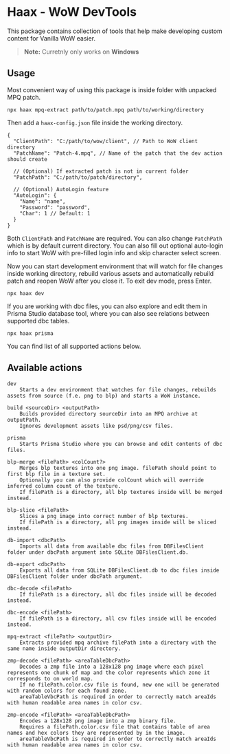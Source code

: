 # Haax - WoW DevTools

This package contains collection of tools that help make developing custom content for Vanilla WoW easier.

> **Note:** Curretnly only works on **Windows**

## Usage

Most convenient way of using this package is inside folder with unpacked MPQ patch.

```
npx haax mpq-extract path/to/patch.mpq path/to/working/directory
```

Then add a `haax-config.json` file inside the working directory.

```jsonc
{
  "ClientPath": "C:/path/to/wow/client", // Path to WoW client directory
  "PatchName": "Patch-4.mpq", // Name of the patch that the dev action should create

  // (Optional) If extracted patch is not in current folder
  "PatchPath": "C:/path/to/patch/directory",

  // (Optional) AutoLogin feature
  "AutoLogin": {
    "Name": "name",
    "Password": "password",
    "Char": 1 // Default: 1
  }
}
```

Both `ClientPath` and `PatchName` are required. You can also change `PatchPath` which is by default current directory. You can also fill out optional auto-login info to start WoW with pre-filled login info and skip character select screen.

Now you can start development environment that will watch for file changes inside working directory, rebuild various assets and automatically rebuild patch and reopen WoW after you close it. To exit dev mode, press Enter.

```
npx haax dev
```

If you are working with dbc files, you can also explore and edit them in Prisma Studio database tool, where you can also see relations between supported dbc tables.

```
npx haax prisma
```

You can find list of all supported actions below.

## Available actions

```
dev
	Starts a dev environment that watches for file changes, rebuilds assets from source (f.e. png to blp) and starts a WoW instance.

build <sourceDir> <outputPath>
	Builds provided directory sourceDir into an MPQ archive at outputPath.
	Ignores development assets like psd/png/csv files.

prisma
	Starts Prisma Studio where you can browse and edit contents of dbc files.

blp-merge <filePath> <colCount?>
	Merges blp textures into one png image. filePath should point to first blp file in a texture set.
	Optionally you can also provide colCount which will override inferred column count of the texture.
	If filePath is a directory, all blp textures inside will be merged instead.

blp-slice <filePath>
	Slices a png image into correct number of blp textures.
	If filePath is a directory, all png images inside will be sliced instead.

db-import <dbcPath>
	Imports all data from available dbc files from DBFilesClient folder under dbcPath argument into SQLite DBFilesClient.db.

db-export <dbcPath>
	Exports all data from SQLite DBFilesClient.db to dbc files inside DBFilesClient folder under dbcPath argument.

dbc-decode <filePath>
	If filePath is a directory, all dbc files inside will be decoded instead.

dbc-encode <filePath>
	If filePath is a directory, all csv files inside will be encoded instead.

mpq-extract <filePath> <outputDir>
	Extracts provided mpq archive filePath into a directory with the same name inside outputDir directory.

zmp-decode <filePath> <areaTableDbcPath>
	Decodes a zmp file into a 128x128 png image where each pixel represents one chunk of map and the color represents which zone it corresponds to on world map.
	If no filePath.color.csv file is found, new one will be generated with random colors for each found zone.
	areaTableVbcPath is required in order to correctly match areaIds with human readable area names in color csv.

zmp-encode <filePath> <areaTableDbcPath>
	Encodes a 128x128 png image into a zmp binary file.
	Requires a filePath.color.csv file that contains table of area names and hex colors they are represented by in the image.
	areaTableVbcPath is required in order to correctly match areaIds with human readable area names in color csv.
```
